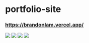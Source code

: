 # portfolio-site

### https://brandonlam.vercel.app/

  <img src="https://user-images.githubusercontent.com/70542819/211118676-8c8049a5-70e8-4a82-addf-c34a3cac1e92.gif"/>
  <img src="https://user-images.githubusercontent.com/70542819/211118270-3a9e114b-eb31-4255-bb14-97e521911e03.png"/>
  <img src="https://user-images.githubusercontent.com/70542819/211118283-c88ab679-a9a2-4055-ba9a-87fd8fde5f2a.png"/>
  <img src="https://user-images.githubusercontent.com/70542819/211119385-672ba9ae-82d5-4d8d-bcaa-2f1d7c558dc2.png"/>
